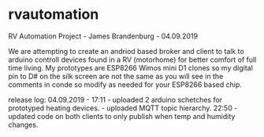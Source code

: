 # rvautomation
RV Automation Project - James Brandenburg - 04.09.2019

We are attempting to create an andriod based broker and client to talk to arduino controll devices found in a RV (motorhome)
for better comfort of full time living.  My prototypes are ESP8266 Wimos mini D1 clones so my digital pin to D# on the silk screen are not the same as you will see in the comments in conde so modify as needed for your ESP8266 based chip.

release log:
  04.09.2019 - 17:11 - uploaded 2 arduino schetches for prototyped heating devices.
                     - uploaded MQTT topic hierarchy.
               22:50 - updated code on both clients to only publish when temp and humidity changes.
